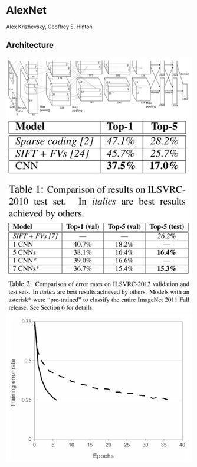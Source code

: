 # AlexNet 

Alex Krizhevsky, Geoffrey E. Hinton

## Architecture

![Img](../photo/architecture.png "AlexNet Architecture")
![Img](../photo/test_result.png )
![Img](../photo/test_result2.png )
![Img](../photo/dropout.png )
